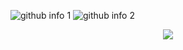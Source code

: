 ![github info 1](https://github-readme-stats.vercel.app/api?username=IsseW&show_icons=true&theme=nord&include_all_commits=true)
![github info 2](https://github-readme-stats.vercel.app/api/top-langs/?username=IsseW&langs_count=20&theme=nord&layout=compact)


<div align="center">
<img src="https://komarev.com/ghpvc/?username=IsseW&&style=flat-square" align="center" />
</div>
